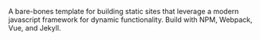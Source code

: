 A bare-bones template for building static sites that leverage a modern javascript framework for dynamic functionality. Build with NPM, Webpack, Vue, and Jekyll.